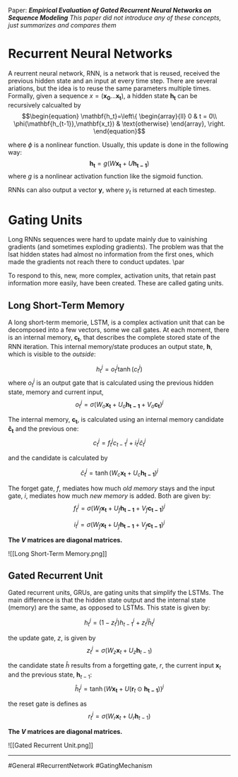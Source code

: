 Paper: ***Empirical Evaluation of Gated Recurrent Neural Networks on Sequence Modeling***
*This paper did not introduce any of these concepts, just summarizes and compares them*
# Recurrent Neural Networks
A reurrent neural network, RNN, is a network that is reused, received the previous hidden state and an input at every time step.  There are several ariations, but the idea is to reuse the same parameters multiple times. Formally, given a sequence $x = (\mathbf{x_0}... \mathbf{x_t})$, a hidden state $\mathbf{h_t}$ can be recursively calcualted by
$$\begin{equation}
\mathbf{h_t}=\left\{
\begin{array}{ll}
      0 & t = 0\\
     \phi(\mathbf{h_{t-1}},\mathbf{x_t}) & \text{otherwise}
\end{array}, 
\right. 
\end{equation}$$

where $\phi$ is a nonlinear function.  Usually, this update is done in the following way:
$$\begin{equation}
\mathbf{h_t} = g(W\mathbf{x_t}+U\mathbf{h_{t-1}})
\end{equation}$$
where $g$ is a nonlinear activation function like the sigmoid function.

RNNs can also output a vector $\mathbf{y}$, where $y_t$ is returned at each timestep.

# Gating Units
Long RNNs sequences were hard to update mainly due to vainishing gradients (and sometimes exploding gradients). The problem was that the lsat hidden states had almost no information from the first ones, which made the gradients not reach there to conduct updates. \par

To respond to this, new, more complex, activation units, that retain past information more easily, have been created. These are called gating units.

## Long Short-Term Memory
A long short-term memorie, LSTM, is a complex activation unit that can be decomposed into a few vectors, some we call gates.  At each moment, there is an internal memory,  $\mathbf{c_t}$, that describes the complete stored state of the RNN iteration. This internal memory/state produces an output state, $\mathbf{h}$, which is visible to the *outside*:

$$ \begin{equation}
h^j_t = o^j_t \tanh(c^j_t)
\end{equation}$$
where $o^j_t$ is an output gate that is calculated using the previous hidden state, memory and current input,
$$\begin{equation}
o^j_t = \sigma(W_o\mathbf{x_t}+U_o\mathbf{h_{t-1}} + V_o \mathbf{c_t})^j
\end{equation}$$

The internal memory,  $\mathbf{c_t}$, is calculated using an internal memory candidate $\mathbf{\hat{c}_t}$ and the previous one:
$$ \begin{equation}
c^j_t = f^j_t c^j_{t-1} + i^j_t \hat{c}^j_t
\end{equation}$$

and the candidate is calculated by

$$ \begin{equation}
\hat{c}^j_t = \tanh(W_c\mathbf{x_t}+U_c\mathbf{h_{t-1}})^j
\end{equation}$$

The forget gate, $f$, mediates how much *old memory* stays and the input gate, $i$, mediates how much *new memory* is added. Both are given by:
$$ \begin{equation}
f^j_t = \sigma(W_f\mathbf{x_t}+ U_f\mathbf{h_{t-1}}+V_f\mathbf{c_{t-1}})^j 
\end{equation}$$

$$ \begin{equation}
i^j_t = \sigma(W_f\mathbf{x_t}+ U_f\mathbf{h_{t-1}}+V_f\mathbf{c_{t-1}})^j 
\end{equation}$$

**The $V$ matrices are diagonal matrices.**

![[Long Short-Term Memory.png]]

## Gated Recurrent Unit
Gated recurrent units, GRUs, are gating units that simplify the LSTMs. The main difference is that the hidden state output and the internal state (memory) are the same, as opposed to LSTMs.  This state is given by:

$$\begin{equation}
h^j_t = (1 - z^j_t) h^j_{t-1} + z^j_t \hat{h}^j_t
\end{equation}$$

the update gate, $z$, is given by
$$\begin{equation}
z^j_t = \sigma(W_z\mathbf{x}_t + U_z\mathbf{h}_{t-1})
\end{equation}$$


the candidate state $\hat{h}$  results from a forgetting gate, $r$,  the current input $\mathbf{x}_t$ and the previous state, $\mathbf{h}_{t-1}$:
$$\begin{equation}
\hat{h}^j_t = \tanh(W\mathbf{x_t}+U(\mathbf{r}_t \odot \mathbf{h_{t-1}}))^j 
\end{equation}$$

the reset gate is defines as
$$\begin{equation}
r^j_t = \sigma(W_r\mathbf{x}_t + U_r \mathbf{h}_{t-1})
\end{equation}$$

**The $V$ matrices are diagonal matrices.**


![[Gated Recurrent Unit.png]]

___
#General #RecurrentNetwork #GatingMechanism 


